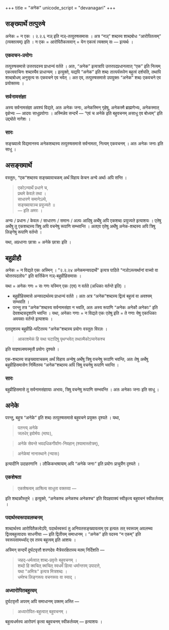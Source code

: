 +++
title = "अनेक"
unicode_script = "devanagari"
+++

## सङ्ख्यार्थे तत्पुरुषे
अनेकः = न एकः । २.२.६ नञ् इति नञ्-तत्पुरुषसमासः । अत्र “नञ्” शब्दस्य शाब्दबोधः “आरोपितत्वम्” (त्यक्तत्वम्) इति । न एकः = आरोपितैकत्ववान् = येन एकत्वं त्यक्तम् सः — इत्यर्थः ।

### एकवचन-प्रयोगः
तत्पुरुषसमासे उत्तरपदस्य प्राधान्यं वर्तते । अतः, “अनेक” इत्यत्रापि उत्तरपदप्रधानत्वात् “एक” इति नित्यम् एकत्ववाचिनः शब्दस्यैव प्राधान्यम् । इत्युक्ते, यद्यपि “अनेक” इति शब्दः तात्पर्यरूपेण बहुत्वं दर्शयति, तथापि शाब्दबोधम् अनुसृत्य सः एकवचने एव भवेत् । अत एव, तत्पुरुषसमासे उपयुक्तः “अनेक” शब्दः एकवचने एव प्रयोक्तव्यः । 

### सर्वनामसंज्ञा
अस्य सर्वनामसंज्ञा अवश्यं विद्यते, अतः  अनेकः जनाः, अनेकस्मिन् गृहेषु, अनेकस्मै ब्राह्मणेभ्यः, अनेकस्मात् वृक्षेभ्यः — आदयः साधुप्रयोगाः । अस्मिन्नेव सन्दर्भे — “एवं च अनेके इति बहुवचनम् असाधु एव बोध्यम्” इति उद्द्योते नागेशः ।

### सारः
सङ्ख्यात्वे विद्यमानस्य अनेकशब्दस्य तत्पुरुषसमासे सर्वनामता, नित्यम् एकवचनम् । अतः अनेकः जनाः इति साधु ।

## असङ्ख्यार्थे
वस्तुतः, “एक”शब्दस्य सङ्ख्यावाचकम् अर्थं विहाय केचन अन्ये अर्थाः अपि सन्ति ।  

> एकोऽन्यार्थे प्रधाने च,  
> प्रथमे केवले तथा ।  
> साधारणे समानेऽल्पे,  
> सङ्ख्यायाञ्च प्रयुज्यते ॥  
> — इति अमरः । 

अन्यः / प्रधानः / केवलः / साधारणः / समानः / अल्पः आदिषु अर्थेषु अपि एकशब्दः प्रयुज्यते इत्याशयः । एतेषु अर्थेषु तु एकशब्दस्य त्रिषु अपि वचनेषु रूपाणि सम्भवन्ति । अतएव एतेषु अर्थेषु अनेक-शब्दस्य अपि त्रिषु लिङ्गेषु रूपाणि वर्तन्ते । 

यथा, अप्रधानाः छात्राः = अनेके छात्राः इति ।

## बहुव्रीहौ
अनेकः = न विद्यते एकः अस्मिन् । "२.२.२४ अनेकमन्यपदार्थे" इत्यत्र पाठिते "नञोऽस्त्यर्थानां वाच्यो वा चोत्तरपदलोपः"  इति वार्त्तिकेन नञ्-बहुव्रीहिसमासः । 

यथा = अनेकः गणः = सः गणः यस्मिन् एकः (एव) न वर्तते (अधिकाः वर्तन्ते इति) ।

- बहुव्रीहिसमासे अन्यपदार्थस्य प्राधान्यं वर्तते । अतः अत्र “अनेक”शब्दस्य द्वित्वं बहुत्वं वा अवश्यम् सम्भवति । 
- परन्तु तत्र “अनेक”शब्दस्य सर्वनामसंज्ञा न भवति, अतः अस्य रूपाणि “अनेकः अनेकौ अनेकाः” इति देवशब्दसदृशानि भवन्ति । यथा, अनेकाः गणाः = न विद्यते एकः एतेषु इति = ते गणाः येषु एकाधिकाः अवयवाः वर्तन्ते इत्याशयः ।

एतादृशस्य बहुव्रीहि-घटितस्य “अनेक”शब्दस्य प्रयोगः वस्तुतः विरलः । 

> आकाशमेकं हि यथा घटादिषु पृथग्भवेत् तथात्मैकोऽप्यनेकश्च 

इति याज्ञवल्क्यस्मृतौ प्रयोगः दृश्यते ।

एक-शब्दस्य सङ्ख्यावाचकम् अर्थं विहाय अन्येषु अर्थेषु त्रिषु वचनेषु रूपाणि भवन्ति, अतः तेषु अर्थेषु बहुव्रीहिसमासेन निर्मितस्य “अनेक”शब्दस्य अपि त्रिषु वचनेषु रूपाणि भवन्ति । 


### सारः
बहुव्रीहिसमासे तु सर्वनामसंज्ञायाः अभावः, त्रिषु वचनेषु रूपाणि सम्भवन्ति । अतः अनेकाः जनाः इति साधु । 

## अनेके
परन्तु, बहुत्र “अनेके” इति शब्दः तत्पुरुषसमासे बहुवचने प्रयुक्तः दृश्यते । यथा, 

> पतन्त्य् अनेके  
> जलधेर् इवोर्मयः (माघः), 

> अनेके सेवन्ते भवदधिकगीर्वाण-निवहान् (श्यामास्तोत्रम्),

 
> अनेकेषां नानास्थाने (न्यासः) 

इत्यादीनि उदाहरणानि । लौकिकभाषायाम् अपि “अनेके जनाः” इति प्रयोगः प्राचुर्येण दृश्यते ।

### एकशेषता
> एकशेषत्वम् आश्रित्य साधुता वक्तव्या —  

इति शब्दकौस्तुभे । इत्युक्ते, “अनेकश्च अनेकश्च अनेकश्च” इति विग्रहवाक्यं स्वीकृत्य बहुवचनं स्वीकर्तव्यम् ।

### पदार्थस्वरूपावलम्बनम्
शाब्दार्थस्य आरोपितैकत्वेऽपि, पदार्थस्वरूपं तु अनियतसङ्ख्यावत्वम् एव इत्यतः तत् स्वरूपम् अवलम्ब्य द्वित्वबहुत्वादयः साधनीयाः — इति द्वितीयम् समाधानम् । “अनेक” इति पदस्य “न एकम्” इति स्वरूपसामर्थ्याद् एव तस्य बहुत्वम् इति आशयः । 

अस्मिन् सन्दर्भे दुर्घटवृत्तौ शरणदेवः मैत्रेयरक्षितस्य मतम् निर्दिशति — 

> जहद्-धर्मत्वात् शाब्द-प्रवृत्तेः बहुवचनम् ।  
> शब्दो हि क्वचित् क्वचित् स्वधर्मं हित्वा धर्मान्तरम् उपादत्ते,  
> यथा "अमित्रः" इत्यत्र मित्रशब्दः ।  
> धर्मश्च लिङ्गरूपः वचनरूपः वा स्याद् ।

### अध्यारोपितबहुत्वम्
दुर्घटवृत्तौ अपरम् अपि समाधानम् उक्तम् अस्ति — 

> अध्यारोपित-बहुत्वात् बहुवचनम् । 

बहुत्वधर्मस्य आरोपणं कृत्वा बहुवचनम् स्वीकर्तव्यम् — इत्याशयः ।
